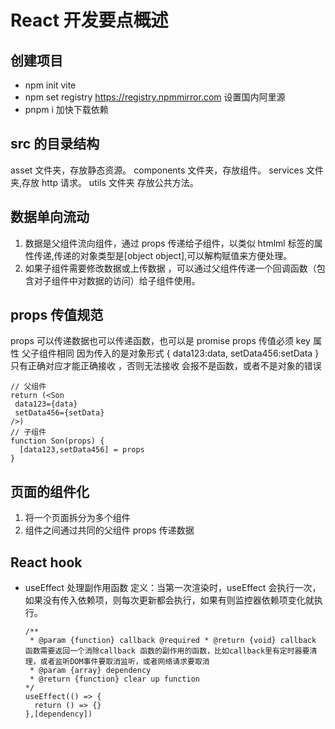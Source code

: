 # React 开发要点概述

## 创建项目

- npm init vite
- npm set registry https://registry.npmmirror.com
  设置国内阿里源
- pnpm i 加快下载依赖

## src 的目录结构

asset 文件夹，存放静态资源。
components 文件夹，存放组件。
services 文件夹,存放 http 请求。
utils 文件夹 存放公共方法。

## 数据单向流动

1. 数据是父组件流向组件，通过 props 传递给子组件，以类似 htmlml 标签的属性传递,传递的对象类型是[object object],可以解构赋值来方便处理。
2. 如果子组件需要修改数据或上传数据 ，可以通过父组件传递一个回调函数（包含对子组件中对数据的访问）给子组件使用。

## props 传值规范

props 可以传递数据也可以传递函数，也可以是 promise
props 传值必须 key 属性 父子组件相同
因为传入的是对象形式
{
data123:data,
setData456:setData
}
只有正确对应才能正确接收 ，否则无法接收 会报不是函数，或者不是对象的错误

```
// 父组件
return (<Son
 data123={data}
 setData456={setData}
/>)
// 子组件
function Son(props) {
  [data123,setData456] = props
}
```

## 页面的组件化

1. 将一个页面拆分为多个组件
2. 组件之间通过共同的父组件 props 传递数据

## React hook

- useEffect
  处理副作用函数
  定义：当第一次渲染时，useEffect 会执行一次，如果没有传入依赖项，则每次更新都会执行，如果有则监控器依赖项变化就执行。

  ```
  /**
   * @param {function} callback @required * @return {void} callback 函数需要返回一个消除callback 函数的副作用的函数，比如callback里有定时器要清理，或者监听DOM事件要取消监听，或者网络请求要取消
   * @param {array} dependency
   * @return {function} clear up function
  */
  useEffect(() => {
    return () => {}
  },[dependency])
  ```
